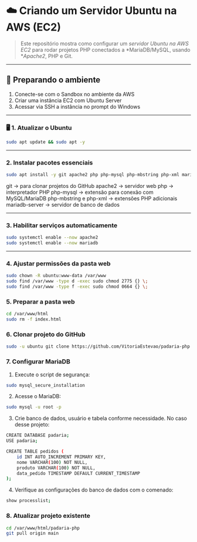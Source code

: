 # ☁️ Criando um Servidor Ubuntu na AWS (EC2)

> Este repositório mostra como configurar um *servidor Ubuntu na AWS EC2* para rodar projetos PHP conectados a *MariaDB/MySQL, usando **Apache2*, PHP e Git.

---

## 📌 Preparando o ambiente

1. Conecte-se com o Sandbox no ambiente da AWS
2. Criar uma instância EC2 com Ubuntu Server
3. Acessar via SSH a instância no prompt do Windows

---

### 🖥 1. Atualizar o Ubuntu
```bash
sudo apt update && sudo apt -y
```
---

###  2. Instalar pacotes essenciais
```bash
sudo apt install -y git apache2 php php-mysql php-mbstring php-xml mariadb-server
```
git → para clonar projetos do GitHub
apache2 → servidor web
php → interpretador PHP
php-mysql → extensão para conexão com MySQL/MariaDB
php-mbstring e php-xml → extensões PHP adicionais
mariadb-server → servidor de banco de dados

---

###  3. Habilitar serviços automaticamente
```bash
sudo systemctl enable --now apache2
sudo systemctl enable --now mariadb
```
---

###  4. Ajustar permissões da pasta web
```bash
sudo chown -R ubuntu:www-data /var/www
sudo find /var/www -type d -exec sudo chmod 2775 {} \;
sudo find /var/www -type f -exec sudo chmod 0664 {} \;
```

###  5. Preparar a pasta web
```bash
cd /var/www/html
sudo rm -f index.html
```

###  6. Clonar projeto do GitHub
```bash
sudo -u ubuntu git clone https://github.com/VitoriaEstevao/padaria-php.git
```

###  7. Configurar MariaDB
1. Execute o script de segurança:
```bash
sudo mysql_secure_installation
```
2. Acesse o MariaDB:
```bash
sudo mysql -u root -p
```
3. Crie banco de dados, usuário e tabela conforme necessidade. No caso desse projeto:
```bash
CREATE DATABASE padaria;
USE padaria;

CREATE TABLE pedidos (
    id INT AUTO_INCREMENT PRIMARY KEY,
    nome VARCHAR(100) NOT NULL,
    produto VARCHAR(100) NOT NULL,
    data_pedido TIMESTAMP DEFAULT CURRENT_TIMESTAMP
);
```
4. Verifique as configurações do banco de dados com o comenado:
```bash
show processlist;
```

###  8. Atualizar projeto existente
```bash
cd /var/www/html/padaria-php
git pull origin main
```

